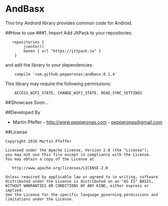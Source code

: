 # AndBasx
This tiny Android library provides common code for Android.


##How to use
###1. Import
Add JitPack to your repositories:

```
   repositories {
        jcenter()
        maven { url "https://jitpack.io" }
    }
```

and add the library to your dependencies:

```
    compile 'com.github.pepperonas:andbasx:0.1.4'
```

This library may require the following permissions:

```
    ACCESS_WIFI_STATE, CHANGE_WIFI_STATE, READ_SYNC_SETTINGS
```

##Showcase
Soon...

##Developed By

* Martin Pfeffer - http://www.pepperonas.com - <pepperonas@gmail.com>


##License

    Copyright 2016 Martin Pfeffer

    Licensed under the Apache License, Version 2.0 (the "License");
    you may not use this file except in compliance with the License.
    You may obtain a copy of the License at

       http://www.apache.org/licenses/LICENSE-2.0

    Unless required by applicable law or agreed to in writing, software
    distributed under the License is distributed on an "AS IS" BASIS,
    WITHOUT WARRANTIES OR CONDITIONS OF ANY KIND, either express or implied.
    See the License for the specific language governing permissions and
    limitations under the License.


